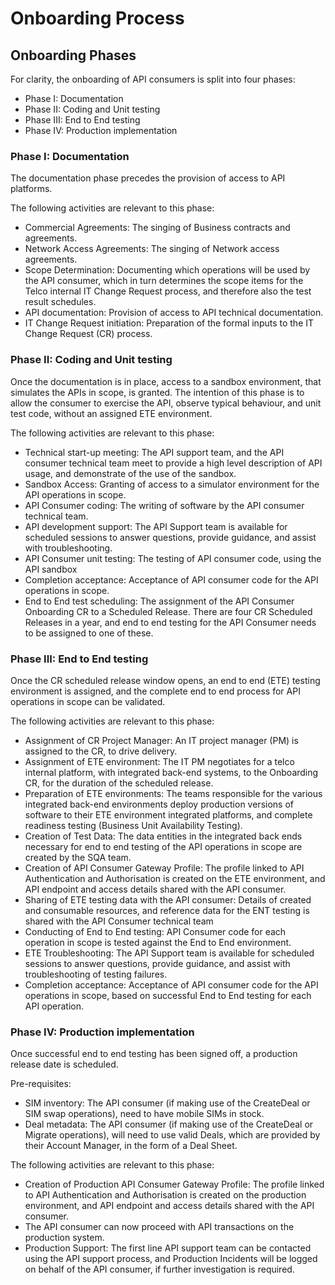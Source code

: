 # Onboarding Process

## Onboarding Phases

For clarity, the onboarding of API consumers is split into four phases:

- Phase I: Documentation
- Phase II: Coding and Unit testing
- Phase III: End to End testing
- Phase IV: Production implementation

### Phase I: Documentation

The documentation phase precedes the provision of access to API platforms.

The following activities are relevant to this phase:

- Commercial Agreements: The singing of Business contracts and agreements.
- Network Access Agreements: The singing of Network access agreements.
- Scope Determination: Documenting which operations will be used by the API consumer, which in turn determines the scope items for the Telco internal IT Change Request process, and therefore also the test result schedules.
- API documentation: Provision of access to API technical documentation.
- IT Change Request initiation: Preparation of the formal inputs to the IT Change Request (CR) process.

### Phase II: Coding and Unit testing

Once the documentation is in place, access to a sandbox environment, that simulates the APIs in scope, is granted. The intention of this phase is to allow the consumer to exercise the API, observe typical behaviour, and unit test code, without an assigned ETE environment.

The following activities are relevant to this phase:

- Technical start-up meeting: The API support team, and the API consumer technical team meet to provide a high level description of API usage, and demonstrate of the use of the sandbox.
- Sandbox Access: Granting of access to a simulator environment for the API operations in scope.
- API Consumer coding: The writing of software by the API consumer technical team.
- API development support: The API Support team is available for scheduled sessions to answer questions, provide guidance, and assist with troubleshooting.
- API Consumer unit testing: The testing of API consumer code, using the API sandbox
- Completion acceptance: Acceptance of API consumer code for the API operations in scope.
- End to End test scheduling: The assignment of the API Consumer Onboarding CR to a Scheduled Release. There are four CR Scheduled Releases in a year, and end to end testing for the API Consumer needs to be assigned to one of these.

### Phase III: End to End testing

Once the CR scheduled release window opens, an end to end (ETE) testing environment is assigned, and the complete end to end process for API operations in scope can be validated.

The following activities are relevant to this phase:

- Assignment of CR Project Manager: An IT project manager (PM) is assigned to the CR, to drive delivery.
- Assignment of ETE environment: The IT PM negotiates for a telco internal platform, with integrated back-end systems, to the Onboarding CR, for the duration of the scheduled release.
- Preparation of ETE environments: The teams responsible for the various integrated back-end environments deploy production versions of software to their ETE environment integrated platforms, and complete readiness testing (Business Unit Availability Testing).
- Creation of Test Data: The data entities in the integrated back ends necessary for end to end testing of the API operations in scope are created by the SQA team.
- Creation of API Consumer Gateway Profile: The profile linked to API Authentication and Authorisation is created on the ETE environment, and API endpoint and access details shared with the API consumer.
- Sharing of ETE testing data with the API consumer: Details of created and consumable resources, and reference data for the ENT testing is shared with the API Consumer technical team
- Conducting of End to End testing: API Consumer code for each operation in scope is tested against the End to End environment.
- ETE Troubleshooting: The API Support team is available for scheduled sessions to answer questions, provide guidance, and assist with troubleshooting of testing failures.
- Completion acceptance: Acceptance of API consumer code for the API operations in scope, based on successful End to End testing for each API operation.

### Phase IV: Production implementation

Once successful end to end testing has been signed off, a production release date is scheduled.

Pre-requisites:

- SIM inventory: The API consumer (if making use of the CreateDeal or SIM swap operations), need to have mobile SIMs in stock.
- Deal metadata: The API consumer (if making use of the CreateDeal or Migrate operations), will need to use valid Deals, which are provided by their Account Manager, in the form of a Deal Sheet.

The following activities are relevant to this phase:

- Creation of Production API Consumer Gateway Profile: The profile linked to API Authentication and Authorisation is created on the production environment, and API endpoint and access details shared with the API consumer.
- The API consumer can now proceed with API transactions on the production system.
- Production Support: The first line API support team can be contacted using the API support process, and Production Incidents will be logged on behalf of the API consumer, if further investigation is required.
